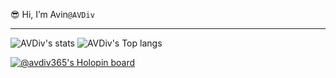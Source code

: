 😎 Hi, I’m Avin<code>@AVDiv</code>
<hr>
<!---
AVDiv/AVDiv is a ✨ special ✨ repository because its `README.md` (this file) appears on your GitHub profile.
You can click the Preview link to take a look at your changes.
--->

![AVDiv's stats](https://github-readme-stats.vercel.app/api?username=avdiv&show_icons=true&text_color=057CEB&icon_color=08F788&bg_color=28404B&hide_border=true&border_radius=6)
![AVDiv's Top langs](https://github-readme-stats.vercel.app/api/top-langs/?username=AVDiv&show_icons=true&text_color=057CEB&icon_color=08F788&bg_color=28404B&hide_border=true&border_radius=6)

[![@avdiv365's Holopin board](https://holopin.me/avdiv365)](https://holopin.io/@avdiv365)
